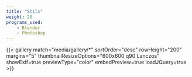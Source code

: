 ```yaml
---
title: "Stils"
weight: 20
programs_used:
    - Blender
    - Photoshop
---
```


{{< gallery match="media/gallery/*" sortOrder="desc" rowHeight="200" margins="5" thumbnailResizeOptions="600x600 q90 Lanczos" showExif=true previewType="color" embedPreview=true loadJQuery=true >}}